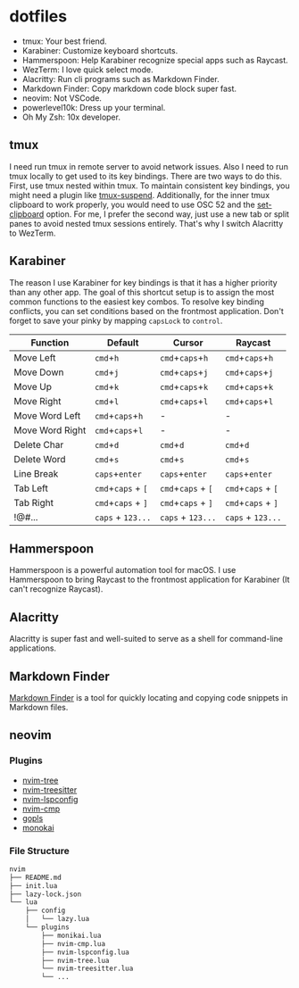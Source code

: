 # dotfiles

* tmux: Your best friend.
* Karabiner: Customize keyboard shortcuts.
* Hammerspoon: Help Karabiner recognize special apps such as Raycast.
* WezTerm: I love quick select mode.
* Alacritty: Run cli programs such as Markdown Finder.
* Markdown Finder: Copy markdown code block super fast.
* neovim: Not VSCode.
* powerlevel10k: Dress up your terminal.
* Oh My Zsh: 10x developer.

## tmux

I need run tmux in remote server to avoid network issues.
Also I need to run tmux locally to get used to its key bindings. There are two ways to do this.
First, use tmux nested within tmux. To maintain consistent key bindings, you might need a plugin like [tmux-suspend](https://github.com/MunifTanjim/tmux-suspend).
Additionally, for the inner tmux clipboard to work properly, you would need to use OSC 52 and the [set-clipboard](https://github.com/tmux/tmux/wiki/Clipboard#terminal-support---tmux-inside-tmux) option.
For me, I prefer the second way, just use a new tab or split panes to avoid nested tmux sessions entirely.
That's why I switch Alacritty to WezTerm.

## Karabiner

The reason I use Karabiner for key bindings is that it has a higher priority than any other app.
The goal of this shortcut setup is to assign the most common functions to the easiest key combos.
To resolve key binding conflicts, you can set conditions based on the frontmost application.
Don't forget to save your pinky by mapping `capsLock` to `control`.

| Function | Default | Cursor | Raycast |
|----------|----------|----------|----------|
| Move Left | `cmd`+`h` | `cmd`+`caps`+`h` | `cmd`+`caps`+`h` |
| Move Down | `cmd`+`j` | `cmd`+`caps`+`j` | `cmd`+`caps`+`j` |
| Move Up | `cmd`+`k` | `cmd`+`caps`+`k` | `cmd`+`caps`+`k` |
| Move Right | `cmd`+`l` | `cmd`+`caps`+`l` | `cmd`+`caps`+`l` |
| Move Word Left | `cmd`+`caps`+`h` | - | - |
| Move Word Right | `cmd`+`caps`+`l` | - | - |
| Delete Char | `cmd`+`d` | `cmd`+`d` | `cmd`+`d` |
| Delete Word | `cmd`+`s` | `cmd`+`s` | `cmd`+`s` |
| Line Break | `caps`+`enter` | `caps`+`enter` | `caps`+`enter` |
| Tab Left | `cmd`+`caps` + `[` | `cmd`+`caps` + `[` | `cmd`+`caps` + `[` |
| Tab Right | `cmd`+`caps` + `]` | `cmd`+`caps` + `]` | `cmd`+`caps` + `]` |
| !@#... | `caps` + `123...` | `caps` + `123...` | `caps` + `123...` |

## Hammerspoon

Hammerspoon is a powerful automation tool for macOS.
I use Hammerspoon to bring Raycast to the frontmost application for Karabiner (It can't recognize Raycast).

## Alacritty

Alacritty is super fast and well-suited to serve as a shell for command-line applications.

## Markdown Finder

[Markdown Finder](https://github.com/kugarocks/markdown-finder) is a tool for quickly locating and copying code snippets in Markdown files.

## neovim

### Plugins

* [nvim-tree](https://github.com/kyazdani42/nvim-tree.lua)
* [nvim-treesitter](https://github.com/nvim-treesitter/nvim-treesitter)
* [nvim-lspconfig](https://github.com/neovim/nvim-lspconfig)
* [nvim-cmp](https://github.com/hrsh7th/nvim-cmp)
* [gopls](https://github.com/golang/tools/tree/master/gopls)
* [monokai](https://github.com/tanvirtin/monokai.nvim)

### File Structure

```txt
nvim
├── README.md
├── init.lua
├── lazy-lock.json
└── lua
    ├── config
    │   └── lazy.lua
    └── plugins
        ├── monikai.lua
        ├── nvim-cmp.lua
        ├── nvim-lspconfig.lua
        ├── nvim-tree.lua
        └── nvim-treesitter.lua
        └── ...
```
